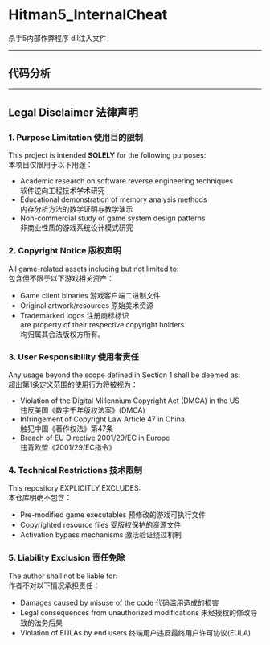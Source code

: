 # Hitman5_InternalCheat
杀手5内部作弊程序 dll注入文件

---

## 代码分析  



---

## Legal Disclaimer 法律声明  

### 1. Purpose Limitation 使用目的限制  
This project is intended **SOLELY** for the following purposes:  
本项目仅限用于以下用途：  
- Academic research on software reverse engineering techniques  
  软件逆向工程技术学术研究  
- Educational demonstration of memory analysis methods  
  内存分析方法的数学证明与教学演示  
- Non-commercial study of game system design patterns  
  非商业性质的游戏系统设计模式研究  

### 2. Copyright Notice 版权声明  
All game-related assets including but not limited to:  
包含但不限于以下游戏相关资产：  
- Game client binaries 游戏客户端二进制文件  
- Original artwork/resources 原始美术资源  
- Trademarked logos 注册商标标识  
are property of their respective copyright holders.  
均归属其合法版权方所有。  

### 3. User Responsibility 使用者责任  
Any usage beyond the scope defined in Section 1 shall be deemed as:  
超出第1条定义范围的使用行为将被视为：  
- Violation of the Digital Millennium Copyright Act (DMCA) in the US  
  违反美国《数字千年版权法案》(DMCA)  
- Infringement of Copyright Law Article 47 in China  
  触犯中国《著作权法》第47条  
- Breach of EU Directive 2001/29/EC in Europe  
  违背欧盟《2001/29/EC指令》  

### 4. Technical Restrictions 技术限制  
This repository EXPLICITLY EXCLUDES:  
本仓库明确不包含：  
- Pre-modified game executables 预修改的游戏可执行文件  
- Copyrighted resource files 受版权保护的资源文件  
- Activation bypass mechanisms 激活验证绕过机制  

### 5. Liability Exclusion 责任免除  
The author shall not be liable for:  
作者不对以下情况承担责任：  
- Damages caused by misuse of the code 代码滥用造成的损害  
- Legal consequences from unauthorized modifications 未经授权的修改导致的法务后果  
- Violation of EULAs by end users 终端用户违反最终用户许可协议(EULA)  
